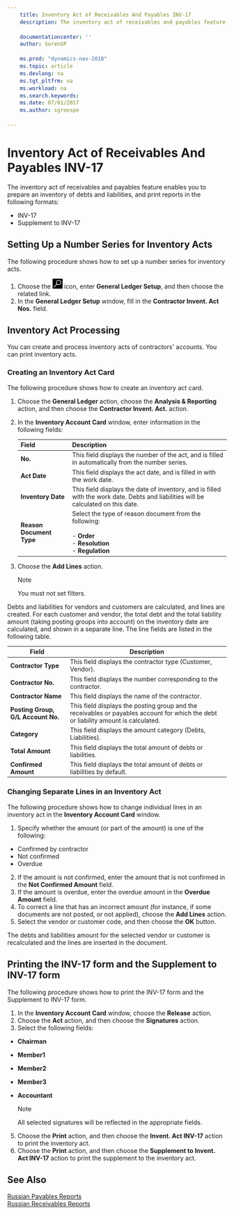 ```yaml
---
    title: Inventory Act of Receivables And Payables INV-17
    description: The inventory act of receivables and payables feature enables you to prepare an inventory of debts and liabilities, and print reports in different formats.

    documentationcenter: ''
    author: SorenGP

    ms.prod: "dynamics-nav-2018"
    ms.topic: article
    ms.devlang: na
    ms.tgt_pltfrm: na
    ms.workload: na
    ms.search.keywords:
    ms.date: 07/01/2017
    ms.author: sgroespe

---
```

# Inventory Act of Receivables And Payables INV-17
The inventory act of receivables and payables feature enables you to prepare an inventory of debts and liabilities, and print reports in the following formats:  

- INV-17  
- Supplement to INV-17  

## Setting Up a Number Series for Inventory Acts  
The following procedure shows how to set up a number series for inventory acts.  

1. Choose the ![Search for Page or Report](../../media/ui-search/search_small.png "Search for Page or Report icon") icon, enter **General Ledger Setup**, and then choose the related link.  
2. In the **General Ledger Setup** window, fill in the **Contractor Invent. Act Nos.** field.   

## Inventory Act Processing  
You can create and process inventory acts of contractors' accounts. You can print inventory acts.  

### Creating an Inventory Act Card  
The following procedure shows how to create an inventory act card.  

1.  Choose the **General Ledger** action, choose the **Analysis & Reporting** action, and then choose the **Contractor Invent. Act.** action.
2.  In the **Inventory Account Card** window, enter information in the following fields:  

    |Field|Description|  
    |-----------|-----------------|  
    |**No.**|This field displays the number of the act, and is filled in automatically from the number series.|  
    |**Act Date**|This field displays the act date, and is filled in with the work date.|  
    |**Inventory Date**|This field displays the date of inventory, and is filled with the work date. Debts and liabilities will be calculated on this date.|  
    |**Reason Document Type**|Select the type of reason document from the following:<br /><br /> -   **Order**<br />-   **Resolution**<br />-   **Regulation**|  

3.  Choose the **Add Lines** action.  

    > [!NOTE]  
    >  You must not set filters.  

 Debts and liabilities for vendors and customers are calculated, and lines are created. For each customer and vendor, the total debt and the total liability amount (taking posting groups into account) on the inventory date are calculated, and shown in a separate line. The line fields are listed in the following table.  

|Field|Description|  
|-----------|-----------------|  
|**Contractor Type**|This field displays the contractor type (Customer, Vendor).|  
|**Contractor No.**|This field displays the number corresponding to the contractor.|  
|**Contractor Name**|This field displays the name of the contractor.|  
|**Posting Group, G/L Account No.**|This field displays the posting group and the receivables or payables account for which the debt or liability amount is calculated.|  
|**Category**|This field displays the amount category (Debts, Liabilities).|  
|**Total Amount**|This field displays the total amount of debts or liabilities.|  
|**Confirmed Amount**|This field displays the total amount of debts or liabilities by default.|  

### Changing Separate Lines in an Inventory Act  
The following procedure shows how to change individual lines in an inventory act in the **Inventory Account Card** window.  

1. Specify whether the amount (or part of the amount) is one of the following:  

- Confirmed by contractor  
- Not confirmed  
- Overdue  

2. If the amount is not confirmed, enter the amount that is not confirmed in the **Not Confirmed Amount** field.
3. If the amount is overdue, enter the overdue amount in the **Overdue Amount** field.  
3. To correct a line that has an incorrect amount (for instance, if some documents are not posted, or not applied), choose the **Add Lines** action.  
5.  Select the vendor or customer code, and then choose the **OK** button.  

The debts and liabilities amount for the selected vendor or customer is recalculated and the lines are inserted in the document.  

## Printing the INV-17 form and the Supplement to INV-17 form  
 The following procedure shows how to print the INV-17 form and the Supplement to INV-17 form.  

1.  In the **Inventory Account Card** window, choose the **Release** action.  
3.  Choose the **Act** action, and then choose the **Signatures** action.  
4.  Select the following fields:  

- **Chairman**  
- **Member1**  
- **Member2**  
- **Member3**  
- **Accountant**  

    > [!NOTE]  
    >  All selected signatures will be reflected in the appropriate fields.  

5.  Choose the **Print** action, and then choose the **Invent. Act INV-17** action to print the inventory act.  
6.  Choose the **Print** action, and then choose the **Supplement to Invent. Act INV-17** action to print the supplement to the inventory act.  

## See Also  
 [Russian Payables Reports](russian-payables-reports.md)   
 [Russian Receivables Reports](russian-receivables-reports.md)
